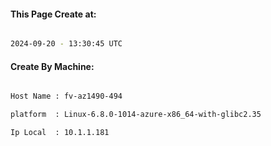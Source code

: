 
   
#### This Page Create at:

```bash

2024-09-20 - 13:30:45 UTC

```

#### Create By Machine:

```bash

Host Name : fv-az1490-494

platform  : Linux-6.8.0-1014-azure-x86_64-with-glibc2.35

Ip Local  : 10.1.1.181

```


